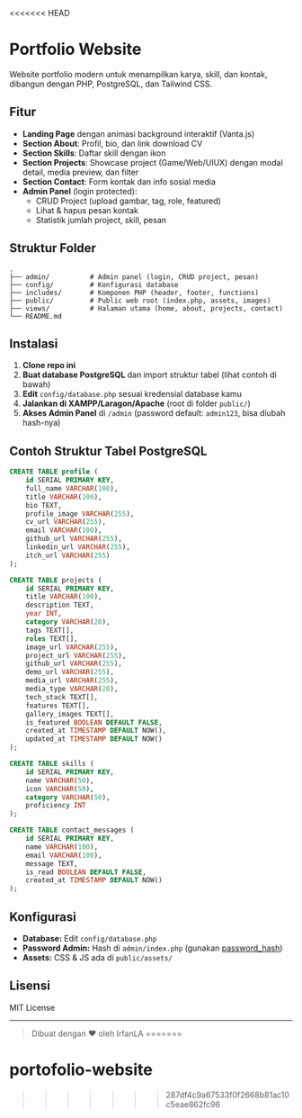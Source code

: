 <<<<<<< HEAD
# Portfolio Website

Website portfolio modern untuk menampilkan karya, skill, dan kontak, dibangun dengan PHP, PostgreSQL, dan Tailwind CSS.

## Fitur

- **Landing Page** dengan animasi background interaktif (Vanta.js)
- **Section About**: Profil, bio, dan link download CV
- **Section Skills**: Daftar skill dengan ikon
- **Section Projects**: Showcase project (Game/Web/UIUX) dengan modal detail, media preview, dan filter
- **Section Contact**: Form kontak dan info sosial media
- **Admin Panel** (login protected):
  - CRUD Project (upload gambar, tag, role, featured)
  - Lihat & hapus pesan kontak
  - Statistik jumlah project, skill, pesan

## Struktur Folder

```
.
├── admin/          # Admin panel (login, CRUD project, pesan)
├── config/         # Konfigurasi database
├── includes/       # Komponen PHP (header, footer, functions)
├── public/         # Public web root (index.php, assets, images)
├── views/          # Halaman utama (home, about, projects, contact)
└── README.md
```

## Instalasi

1. **Clone repo ini**
2. **Buat database PostgreSQL** dan import struktur tabel (lihat contoh di bawah)
3. **Edit** `config/database.php` sesuai kredensial database kamu
4. **Jalankan di XAMPP/Laragon/Apache** (root di folder `public/`)
5. **Akses Admin Panel** di `/admin` (password default: `admin123`, bisa diubah hash-nya)

## Contoh Struktur Tabel PostgreSQL

```sql
CREATE TABLE profile (
    id SERIAL PRIMARY KEY,
    full_name VARCHAR(100),
    title VARCHAR(100),
    bio TEXT,
    profile_image VARCHAR(255),
    cv_url VARCHAR(255),
    email VARCHAR(100),
    github_url VARCHAR(255),
    linkedin_url VARCHAR(255),
    itch_url VARCHAR(255)
);

CREATE TABLE projects (
    id SERIAL PRIMARY KEY,
    title VARCHAR(100),
    description TEXT,
    year INT,
    category VARCHAR(20),
    tags TEXT[],
    roles TEXT[],
    image_url VARCHAR(255),
    project_url VARCHAR(255),
    github_url VARCHAR(255),
    demo_url VARCHAR(255),
    media_url VARCHAR(255),
    media_type VARCHAR(20),
    tech_stack TEXT[],
    features TEXT[],
    gallery_images TEXT[],
    is_featured BOOLEAN DEFAULT FALSE,
    created_at TIMESTAMP DEFAULT NOW(),
    updated_at TIMESTAMP DEFAULT NOW()
);

CREATE TABLE skills (
    id SERIAL PRIMARY KEY,
    name VARCHAR(50),
    icon VARCHAR(50),
    category VARCHAR(50),
    proficiency INT
);

CREATE TABLE contact_messages (
    id SERIAL PRIMARY KEY,
    name VARCHAR(100),
    email VARCHAR(100),
    message TEXT,
    is_read BOOLEAN DEFAULT FALSE,
    created_at TIMESTAMP DEFAULT NOW()
);
```

## Konfigurasi

- **Database:** Edit `config/database.php`
- **Password Admin:** Hash di `admin/index.php` (gunakan [password_hash](https://www.php.net/manual/en/function.password-hash.php))
- **Assets:** CSS & JS ada di `public/assets/`

## Lisensi

MIT License

---

> Dibuat dengan ❤️ oleh IrfanLA
=======
# portofolio-website
>>>>>>> 287df4c9a67533f0f2668b81ac10c5eae862fc96
